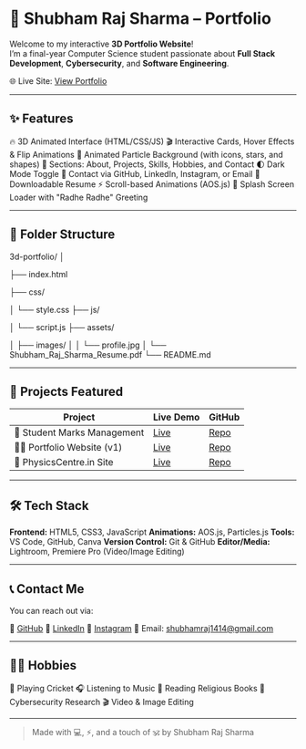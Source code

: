 # 🚀 Shubham Raj Sharma – Portfolio

Welcome to my interactive **3D Portfolio Website**!  
I’m a final-year Computer Science student passionate about **Full Stack Development**, **Cybersecurity**, and **Software Engineering**.

🌐 Live Site: [View Portfolio](http://shubh100802.github.io/Portfolio/)

---

## ✨ Features

🔥 3D Animated Interface (HTML/CSS/JS)
🎬 Interactive Cards, Hover Effects & Flip Animations
🌠 Animated Particle Background (with icons, stars, and shapes)
🎯 Sections: About, Projects, Skills, Hobbies, and Contact
🌓 Dark Mode Toggle
📨 Contact via GitHub, LinkedIn, Instagram, or Email
📄 Downloadable Resume
⚡ Scroll-based Animations (AOS.js)
🌙 Splash Screen Loader with "Radhe Radhe" Greeting

---

## 📁 Folder Structure

3d-portfolio/
│

├── index.html

├── css/

│ └── style.css
├── js/

│ └── script.js
├── assets/

│ ├── images/
│ │ └── profile.jpg
│ └── Shubham_Raj_Sharma_Resume.pdf
└── README.md


---

## 💼 Projects Featured

| Project                          | Live Demo | GitHub |
|----------------------------------|-----------|--------|
| 🧮 Student Marks Management      | [Live](https://student-marks-b29u.onrender.com/index.html) | [Repo](https://github.com/shubh100802/Student_Marks) |
| 🧑‍💻 Portfolio Website (v1)       | [Live](https://shubh100802.github.io/CODSOFT-Task1-PORTFOLIO/) | [Repo](https://github.com/shubh100802/CODSOFT-Task1-PORTFOLIO) |
| 🧪 PhysicsCentre.in Site         | [Live](https://shubh100802.github.io/physicscentre.in-new/) | [Repo](https://github.com/shubh100802/physicscentre.in-new) |

---

## 🛠 Tech Stack

**Frontend:** HTML5, CSS3, JavaScript
**Animations:** AOS.js, Particles.js
**Tools:** VS Code, GitHub, Canva
**Version Control:** Git & GitHub
**Editor/Media:** Lightroom, Premiere Pro (Video/Image Editing)

---

## 📞 Contact Me

You can reach out via:

🔗 [GitHub](https://github.com/shubh100802)
💼 [LinkedIn](https://www.linkedin.com/in/shubham-raj-sharma-306aa0247)
📸 [Instagram](https://www.instagram.com/itsmeshubh2026)
📧 Email: [shubhamraj1414@gmail.com](mailto:shubhamraj1414@gmail.com)

---

## 🧘‍♂️ Hobbies

🏏 Playing Cricket
🎧 Listening to Music
📖 Reading Religious Books
🔐 Cybersecurity Research
🎬 Video & Image Editing

---


> Made with 💻, ⚡, and a touch of 🕉️ by Shubham Raj Sharma
